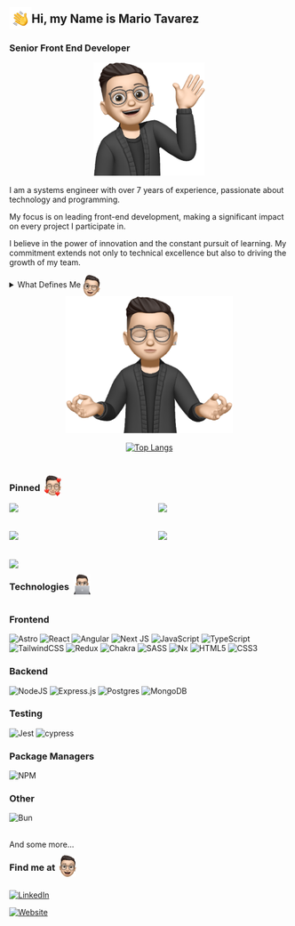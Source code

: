 
<div style="display: flex; align-items: center;">
  <img src="./Hand_Wave.gif" alt="hand wage" width="40"/>
  <h2 style="margin: 0;">Hi, my Name is Mario Tavarez</h2>
</div>


### Senior Front End Developer

<p align="center">
  <img src="./Subject.png" alt="https://mariotavarez.dev" width="200"/>
</p>

I am a systems engineer with over 7 years of experience, passionate about technology and programming.

My focus is on leading front-end development, making a significant impact on every project I participate in.

I believe in the power of innovation and the constant pursuit of learning. My commitment extends not only to technical excellence but also to driving the growth of my team.

<details>
  <summary>What Defines Me <img src="./Subject_2.png" alt="houston cli" style="vertical-align: middle;" width="30"/> </summary>
  <br>
  🔭 I’m currently dedicated to crafting exceptional solutions

  <br>

  🌱 I’m in a perpetual state of learning 🤓
  <br>

  🤝 I’m seeking opportunities to contribute to impactful projects!
  <br>

  👨‍💻 Check out my projects at mariotavarez.dev
  <br>

  💬 Let's discuss open source, web development, and community management
  <br>

  📫 Reach me at mariojosueitq@gmail.com
</details>


<center>
  <img src="./Subject_3.png" alt="https://mariotavarez.dev" width="300"/>

  [![Top Langs](https://github-readme-stats.vercel.app/api/top-langs/?username=mariotavarez&title_color=DCF2F1&bg_color=10,232526,414345&border_radius=10&show_icons=true&layout=compact&text_color=ffffff)](https://github.com/mariotavarez/github-readme-stats)

</center>

<br>

<div style="display: flex; gap:.5rem; align-items: center;">
  <h3>Pinned</h3>
  <img src="./Subject_6.png" alt="Pinned" width="30"/>
</div>

<div style="display: grid; grid-template-columns: repeat(2, 1fr); gap: 2rem;">
  <a href="https://github.com/mariotavarez/tesla-landing-page">
    <img align="center" src="https://github-readme-stats.vercel.app/api/pin/?username=mariotavarez&repo=tesla-landing-page&title_color=DCF2F1&bg_color=10,000000,434343&border_color=e4e2e2&border_radius=10&show_icons=true&layout=compact&text_color=ffffff" />
  </a>
  <a href="https://github.com/mariotavarez/warp-configurations">
    <img align="center" src="https://github-readme-stats.vercel.app/api/pin/?username=mariotavarez&repo=warp-configurations&title_color=DCF2F1&bg_color=10,000000,434343&border_color=e4e2e2&border_radius=10&show_icons=true&layout=compact&text_color=ffffff" />
  </a>
  <a href="https://github.com/mariotavarez/astro-tips">
    <img align="center" src="https://github-readme-stats.vercel.app/api/pin/?username=mariotavarez&repo=astro-tips&title_color=DCF2F1&bg_color=10,000000,434343&border_color=e4e2e2&border_radius=10&show_icons=true&layout=compact&text_color=ffffff" />
  </a>
  <a href="https://github.com/mariotavarez/mi-aerolinea">
    <img align="center" src="https://github-readme-stats.vercel.app/api/pin/?username=mariotavarez&repo=mi-aerolinea&title_color=DCF2F1&bg_color=10,000000,434343&border_color=e4e2e2&border_radius=10&show_icons=true&layout=compact&text_color=ffffff" />
  </a>
  <a href="https://github.com/mariotavarez/mi-aerolinea">
    <img align="center" src="https://github-readme-stats.vercel.app/api/pin/?username=mariotavarez&repo=mi-aerolinea&title_color=DCF2F1&bg_color=10,000000,434343&border_color=e4e2e2&border_radius=10&show_icons=true&layout=compact&text_color=ffffff" />
  </a>
</div>


<div style="display: flex; gap:.5rem; align-items: center;">
  <h3>Technologies</h3>
  <img src="./Subject_8.png" alt="Technologies" width="30"/>
</div>

### Frontend
![Astro](https://img.shields.io/badge/astro-%232C2052.svg?style=for-the-badge&logo=astro&logoColor=white)
![React](https://img.shields.io/badge/react-%2320232a.svg?style=for-the-badge&logo=react&logoColor=%2361DAFB)
![Angular](https://img.shields.io/badge/angular-%23DD0031.svg?style=for-the-badge&logo=angular&logoColor=white)
![Next JS](https://img.shields.io/badge/Next-black?style=for-the-badge&logo=next.js&logoColor=white)
![JavaScript](https://img.shields.io/badge/javascript-%23323330.svg?style=for-the-badge&logo=javascript&logoColor=%23F7DF1E)
![TypeScript](https://img.shields.io/badge/typescript-%23007ACC.svg?style=for-the-badge&logo=typescript&logoColor=white)
![TailwindCSS](https://img.shields.io/badge/tailwindcss-%2338B2AC.svg?style=for-the-badge&logo=tailwind-css&logoColor=white)
![Redux](https://img.shields.io/badge/redux-%23593d88.svg?style=for-the-badge&logo=redux&logoColor=white)
![Chakra](https://img.shields.io/badge/chakra-%234ED1C5.svg?style=for-the-badge&logo=chakraui&logoColor=white)
![SASS](https://img.shields.io/badge/SASS-hotpink.svg?style=for-the-badge&logo=SASS&logoColor=white)
![Nx](https://img.shields.io/badge/nx-143055?style=for-the-badge&logo=nx&logoColor=white)
![HTML5](https://img.shields.io/badge/html5-%23E34F26.svg?style=for-the-badge&logo=html5&logoColor=white)
![CSS3](https://img.shields.io/badge/css3-%231572B6.svg?style=for-the-badge&logo=css3&logoColor=white)


### Backend
![NodeJS](https://img.shields.io/badge/node.js-6DA55F?style=for-the-badge&logo=node.js&logoColor=white)
![Express.js](https://img.shields.io/badge/express.js-%23404d59.svg?style=for-the-badge&logo=express&logoColor=%2361DAFB)
![Postgres](https://img.shields.io/badge/postgres-%23316192.svg?style=for-the-badge&logo=postgresql&logoColor=white)
![MongoDB](https://img.shields.io/badge/MongoDB-%234ea94b.svg?style=for-the-badge&logo=mongodb&logoColor=white)

### Testing
![Jest](https://img.shields.io/badge/-jest-%23C21325?style=for-the-badge&logo=jest&logoColor=white)
![cypress](https://img.shields.io/badge/-cypress-%23E5E5E5?style=for-the-badge&logo=cypress&logoColor=058a5e)

### Package Managers
![NPM](https://img.shields.io/badge/NPM-%23CB3837.svg?style=for-the-badge&logo=npm&logoColor=white)

### Other

![Bun](https://img.shields.io/badge/Bun-%23000000.svg?style=for-the-badge&logo=bun&logoColor=white)


</br>
And some more...

<div style="display: flex; gap:.5rem; align-items: center;">
  <h3>Find me at</h3>
  <img src="./Subject_10.png" alt="Technologies" width="30"/>
</div>

[![LinkedIn](https://img.shields.io/badge/linkedin-%230077B5.svg?style=for-the-badge&logo=linkedin&logoColor=white)](https://www.linkedin.com/in/mariotavarez/)

[![Website](https://img.shields.io/badge/Website_Mario_Tavarez-gray?style=for-the-badge)](https://mariotavarez.dev)